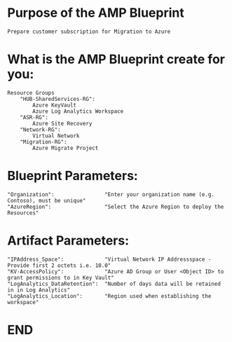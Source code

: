 
**Purpose of the AMP Blueprint**
============================
	Prepare customer subscription for Migration to Azure


**What is the AMP Blueprint create for you:**
============================
	Resource Groups
		"HUB-SharedServices-RG":
			Azure KeyVault 
			Azure Log Analytics Workspace
		"ASR-RG": 
			Azure Site Recovery
		"Network-RG": 
			Virtual Network 
		"Migration-RG": 
			Azure Migrate Project
			

**Blueprint Parameters:**
============================
	"Organization":                "Enter your organization name (e.g. Contoso), must be unique"
	"AzureRegion":                 "Select the Azure Region to deploy the Resources"


**Artifact Parameters:**
============================
	"IPAddress_Space":             "Virtual Network IP Addressspace - Provide first 2 octets i.e. 10.0"	
	"KV-AccessPolicy":             "Azure AD Group or User <Object ID> to grant permissions to in Key Vault"
	"LogAnalytics_DataRetention":  "Number of days data will be retained in in Log Analytics"
	"LogAnalytics_Location":       "Region used when establishing the workspace"


**END**
============================

